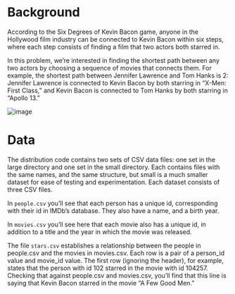 # Background 
According to the Six Degrees of Kevin Bacon game, anyone in the Hollywood film industry 
can be connected to Kevin Bacon within six steps, where each step consists of finding a film 
that two actors both starred in. 

In this problem, we’re interested in finding the shortest path between any two actors by 
choosing a sequence of movies that connects them. For example, the shortest path between 
Jennifer Lawrence and Tom Hanks is 2: Jennifer Lawrence is connected to Kevin Bacon by 
both starring in “X-Men: First Class,” and Kevin Bacon is connected to Tom Hanks by both 
starring in “Apollo 13.”

![image](https://github.com/user-attachments/assets/57a3b2bd-1840-4706-90cf-8c9a4557dc8a)

# Data
The distribution code contains two sets of CSV data files: one set in the large directory and 
one set in the small directory. Each contains files with the same names, and the same 
structure, but small is a much smaller dataset for ease of testing and experimentation. 
Each dataset consists of three CSV files. 

In `people.csv` you’ll see that each person has a unique id, corresponding with 
their id in IMDb’s database. They also have a name, and a birth year. 

In `movies.csv` you’ll see here that each movie also has a unique id, in 
addition to a title and the year in which the movie was released. 

The file `stars.csv` establishes a relationship between the people 
in people.csv and the movies in movies.csv. Each row is a pair of a person_id value 
and movie_id value. The first row (ignoring the header), for example, states that the person 
with id 102 starred in the movie with id 104257. Checking that 
against people.csv and movies.csv, you’ll find that this line is saying that Kevin Bacon starred 
in the movie “A Few Good Men.”
